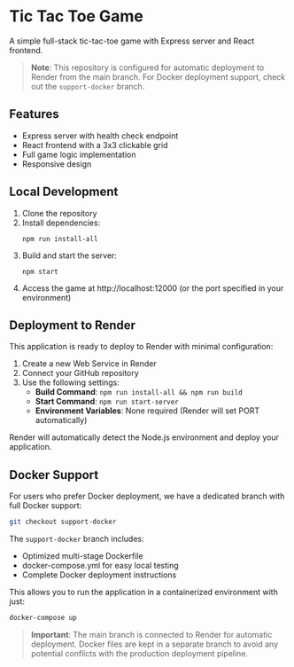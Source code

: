 # Tic Tac Toe Game

A simple full-stack tic-tac-toe game with Express server and React frontend.

> **Note**: This repository is configured for automatic deployment to Render from the main branch. For Docker deployment support, check out the `support-docker` branch.

## Features

- Express server with health check endpoint
- React frontend with a 3x3 clickable grid
- Full game logic implementation
- Responsive design

## Local Development

1. Clone the repository
2. Install dependencies:
   ```
   npm run install-all
   ```
3. Build and start the server:
   ```
   npm start
   ```
4. Access the game at http://localhost:12000 (or the port specified in your environment)

## Deployment to Render

This application is ready to deploy to Render with minimal configuration:

1. Create a new Web Service in Render
2. Connect your GitHub repository
3. Use the following settings:
   - **Build Command**: `npm run install-all && npm run build`
   - **Start Command**: `npm run start-server`
   - **Environment Variables**: None required (Render will set PORT automatically)

Render will automatically detect the Node.js environment and deploy your application.

## Docker Support

For users who prefer Docker deployment, we have a dedicated branch with full Docker support:

```bash
git checkout support-docker
```

The `support-docker` branch includes:
- Optimized multi-stage Dockerfile
- docker-compose.yml for easy local testing
- Complete Docker deployment instructions

This allows you to run the application in a containerized environment with just:
```bash
docker-compose up
```

> **Important**: The main branch is connected to Render for automatic deployment. Docker files are kept in a separate branch to avoid any potential conflicts with the production deployment pipeline.